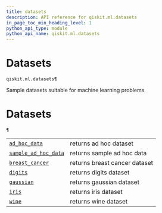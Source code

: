 ```yaml
---
title: datasets
description: API reference for qiskit.ml.datasets
in_page_toc_min_heading_level: 1
python_api_type: module
python_api_name: qiskit.ml.datasets
---
```


<span id="module-qiskit.ml.datasets" />

<span id="qiskit-ml-datasets" />

<span id="datasets-qiskit-ml-datasets" />

# Datasets

<span id="module-qiskit.ml.datasets" />

`qiskit.ml.datasets¶`

Sample datasets suitable for machine learning problems

# Datasets

<span id="module-qiskit.ml.datasets" />

`¶`

|                                                                                                                                             |                               |
| ------------------------------------------------------------------------------------------------------------------------------------------- | ----------------------------- |
| [`ad_hoc_data`](qiskit.ml.datasets.ad_hoc_data#qiskit.ml.datasets.ad_hoc_data "qiskit.ml.datasets.ad_hoc_data")                             | returns ad hoc dataset        |
| [`sample_ad_hoc_data`](qiskit.ml.datasets.sample_ad_hoc_data#qiskit.ml.datasets.sample_ad_hoc_data "qiskit.ml.datasets.sample_ad_hoc_data") | returns sample ad hoc data    |
| [`breast_cancer`](qiskit.ml.datasets.breast_cancer#qiskit.ml.datasets.breast_cancer "qiskit.ml.datasets.breast_cancer")                     | returns breast cancer dataset |
| [`digits`](qiskit.ml.datasets.digits#qiskit.ml.datasets.digits "qiskit.ml.datasets.digits")                                                 | returns digits dataset        |
| [`gaussian`](qiskit.ml.datasets.gaussian#qiskit.ml.datasets.gaussian "qiskit.ml.datasets.gaussian")                                         | returns gaussian dataset      |
| [`iris`](qiskit.ml.datasets.iris#qiskit.ml.datasets.iris "qiskit.ml.datasets.iris")                                                         | returns iris dataset          |
| [`wine`](qiskit.ml.datasets.wine#qiskit.ml.datasets.wine "qiskit.ml.datasets.wine")                                                         | returns wine dataset          |

